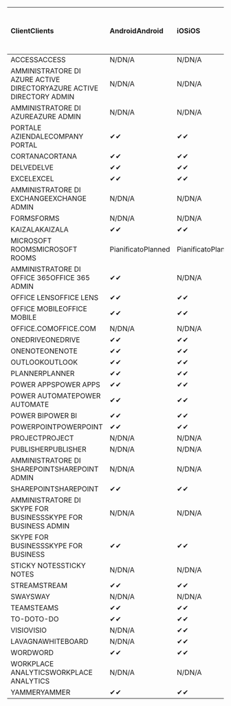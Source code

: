 <!-- This file is generated automatically. Changes made to this file will be overwritten.-->
|<span data-ttu-id="86149-101">Client</span><span class="sxs-lookup"><span data-stu-id="86149-101">Clients</span></span>|<span data-ttu-id="86149-102">Android</span><span class="sxs-lookup"><span data-stu-id="86149-102">Android</span></span>|<span data-ttu-id="86149-103">iOS</span><span class="sxs-lookup"><span data-stu-id="86149-103">iOS</span></span>|<span data-ttu-id="86149-104">Mac</span><span class="sxs-lookup"><span data-stu-id="86149-104">Mac</span></span>|<span data-ttu-id="86149-105">Windows 10</span><span class="sxs-lookup"><span data-stu-id="86149-105">Windows 10</span></span><br><span data-ttu-id="86149-106">Desktop</span><span class="sxs-lookup"><span data-stu-id="86149-106">Desktop</span></span>|<span data-ttu-id="86149-107">Windows 10</span><span class="sxs-lookup"><span data-stu-id="86149-107">Windows 10</span></span><br><span data-ttu-id="86149-108">App moderne</span><span class="sxs-lookup"><span data-stu-id="86149-108">Modern Apps</span></span>|
|:-|:-|:-|:-|:-|:-|
|<span data-ttu-id="86149-109">ACCESS</span><span class="sxs-lookup"><span data-stu-id="86149-109">ACCESS</span></span>|<span data-ttu-id="86149-110">N/D</span><span class="sxs-lookup"><span data-stu-id="86149-110">N/A</span></span>|<span data-ttu-id="86149-111">N/D</span><span class="sxs-lookup"><span data-stu-id="86149-111">N/A</span></span>|<span data-ttu-id="86149-112">N/D</span><span class="sxs-lookup"><span data-stu-id="86149-112">N/A</span></span>|<span data-ttu-id="86149-113">✔</span><span class="sxs-lookup"><span data-stu-id="86149-113">✔</span></span>|<span data-ttu-id="86149-114">N/D</span><span class="sxs-lookup"><span data-stu-id="86149-114">N/A</span></span>|
|<span data-ttu-id="86149-115">AMMINISTRATORE DI AZURE ACTIVE DIRECTORY</span><span class="sxs-lookup"><span data-stu-id="86149-115">AZURE ACTIVE DIRECTORY ADMIN</span></span>|<span data-ttu-id="86149-116">N/D</span><span class="sxs-lookup"><span data-stu-id="86149-116">N/A</span></span>|<span data-ttu-id="86149-117">N/D</span><span class="sxs-lookup"><span data-stu-id="86149-117">N/A</span></span>|<span data-ttu-id="86149-118">N/D</span><span class="sxs-lookup"><span data-stu-id="86149-118">N/A</span></span>|<span data-ttu-id="86149-119">✔</span><span class="sxs-lookup"><span data-stu-id="86149-119">✔</span></span>|<span data-ttu-id="86149-120">N/D</span><span class="sxs-lookup"><span data-stu-id="86149-120">N/A</span></span>|
|<span data-ttu-id="86149-121">AMMINISTRATORE DI AZURE</span><span class="sxs-lookup"><span data-stu-id="86149-121">AZURE ADMIN</span></span>|<span data-ttu-id="86149-122">N/D</span><span class="sxs-lookup"><span data-stu-id="86149-122">N/A</span></span>|<span data-ttu-id="86149-123">N/D</span><span class="sxs-lookup"><span data-stu-id="86149-123">N/A</span></span>|<span data-ttu-id="86149-124">N/D</span><span class="sxs-lookup"><span data-stu-id="86149-124">N/A</span></span>|<span data-ttu-id="86149-125">N/D</span><span class="sxs-lookup"><span data-stu-id="86149-125">N/A</span></span>|<span data-ttu-id="86149-126">N/D</span><span class="sxs-lookup"><span data-stu-id="86149-126">N/A</span></span>|
|<span data-ttu-id="86149-127">PORTALE AZIENDALE</span><span class="sxs-lookup"><span data-stu-id="86149-127">COMPANY PORTAL</span></span>|<span data-ttu-id="86149-128">✔</span><span class="sxs-lookup"><span data-stu-id="86149-128">✔</span></span>|<span data-ttu-id="86149-129">✔</span><span class="sxs-lookup"><span data-stu-id="86149-129">✔</span></span>|<span data-ttu-id="86149-130">✔</span><span class="sxs-lookup"><span data-stu-id="86149-130">✔</span></span>|<span data-ttu-id="86149-131">N/D</span><span class="sxs-lookup"><span data-stu-id="86149-131">N/A</span></span>|<span data-ttu-id="86149-132">✔</span><span class="sxs-lookup"><span data-stu-id="86149-132">✔</span></span>|
|<span data-ttu-id="86149-133">CORTANA</span><span class="sxs-lookup"><span data-stu-id="86149-133">CORTANA</span></span>|<span data-ttu-id="86149-134">✔</span><span class="sxs-lookup"><span data-stu-id="86149-134">✔</span></span>|<span data-ttu-id="86149-135">✔</span><span class="sxs-lookup"><span data-stu-id="86149-135">✔</span></span>|<span data-ttu-id="86149-136">N/D</span><span class="sxs-lookup"><span data-stu-id="86149-136">N/A</span></span>|<span data-ttu-id="86149-137">N/D</span><span class="sxs-lookup"><span data-stu-id="86149-137">N/A</span></span>|<span data-ttu-id="86149-138">✔</span><span class="sxs-lookup"><span data-stu-id="86149-138">✔</span></span>|
|<span data-ttu-id="86149-139">DELVE</span><span class="sxs-lookup"><span data-stu-id="86149-139">DELVE</span></span>|<span data-ttu-id="86149-140">✔</span><span class="sxs-lookup"><span data-stu-id="86149-140">✔</span></span>|<span data-ttu-id="86149-141">✔</span><span class="sxs-lookup"><span data-stu-id="86149-141">✔</span></span>|<span data-ttu-id="86149-142">N/D</span><span class="sxs-lookup"><span data-stu-id="86149-142">N/A</span></span>|<span data-ttu-id="86149-143">N/D</span><span class="sxs-lookup"><span data-stu-id="86149-143">N/A</span></span>|<span data-ttu-id="86149-144">N/D</span><span class="sxs-lookup"><span data-stu-id="86149-144">N/A</span></span>|
|<span data-ttu-id="86149-145">EXCEL</span><span class="sxs-lookup"><span data-stu-id="86149-145">EXCEL</span></span>|<span data-ttu-id="86149-146">✔</span><span class="sxs-lookup"><span data-stu-id="86149-146">✔</span></span>|<span data-ttu-id="86149-147">✔</span><span class="sxs-lookup"><span data-stu-id="86149-147">✔</span></span>|<span data-ttu-id="86149-148">✔</span><span class="sxs-lookup"><span data-stu-id="86149-148">✔</span></span>|<span data-ttu-id="86149-149">✔</span><span class="sxs-lookup"><span data-stu-id="86149-149">✔</span></span>|<span data-ttu-id="86149-150">✔</span><span class="sxs-lookup"><span data-stu-id="86149-150">✔</span></span>|
|<span data-ttu-id="86149-151">AMMINISTRATORE DI EXCHANGE</span><span class="sxs-lookup"><span data-stu-id="86149-151">EXCHANGE ADMIN</span></span>|<span data-ttu-id="86149-152">N/D</span><span class="sxs-lookup"><span data-stu-id="86149-152">N/A</span></span>|<span data-ttu-id="86149-153">N/D</span><span class="sxs-lookup"><span data-stu-id="86149-153">N/A</span></span>|<span data-ttu-id="86149-154">N/D</span><span class="sxs-lookup"><span data-stu-id="86149-154">N/A</span></span>|<span data-ttu-id="86149-155">✔</span><span class="sxs-lookup"><span data-stu-id="86149-155">✔</span></span>|<span data-ttu-id="86149-156">N/D</span><span class="sxs-lookup"><span data-stu-id="86149-156">N/A</span></span>|
|<span data-ttu-id="86149-157">FORMS</span><span class="sxs-lookup"><span data-stu-id="86149-157">FORMS</span></span>|<span data-ttu-id="86149-158">N/D</span><span class="sxs-lookup"><span data-stu-id="86149-158">N/A</span></span>|<span data-ttu-id="86149-159">N/D</span><span class="sxs-lookup"><span data-stu-id="86149-159">N/A</span></span>|<span data-ttu-id="86149-160">N/D</span><span class="sxs-lookup"><span data-stu-id="86149-160">N/A</span></span>|<span data-ttu-id="86149-161">N/D</span><span class="sxs-lookup"><span data-stu-id="86149-161">N/A</span></span>|<span data-ttu-id="86149-162">N/D</span><span class="sxs-lookup"><span data-stu-id="86149-162">N/A</span></span>|
|<span data-ttu-id="86149-163">KAIZALA</span><span class="sxs-lookup"><span data-stu-id="86149-163">KAIZALA</span></span>|<span data-ttu-id="86149-164">✔</span><span class="sxs-lookup"><span data-stu-id="86149-164">✔</span></span>|<span data-ttu-id="86149-165">✔</span><span class="sxs-lookup"><span data-stu-id="86149-165">✔</span></span>|<span data-ttu-id="86149-166">N/D</span><span class="sxs-lookup"><span data-stu-id="86149-166">N/A</span></span>|<span data-ttu-id="86149-167">N/D</span><span class="sxs-lookup"><span data-stu-id="86149-167">N/A</span></span>|<span data-ttu-id="86149-168">N/D</span><span class="sxs-lookup"><span data-stu-id="86149-168">N/A</span></span>|
|<span data-ttu-id="86149-169">MICROSOFT ROOMS</span><span class="sxs-lookup"><span data-stu-id="86149-169">MICROSOFT ROOMS</span></span>|<span data-ttu-id="86149-170">Pianificato</span><span class="sxs-lookup"><span data-stu-id="86149-170">Planned</span></span>|<span data-ttu-id="86149-171">Pianificato</span><span class="sxs-lookup"><span data-stu-id="86149-171">Planned</span></span>|<span data-ttu-id="86149-172">N/D</span><span class="sxs-lookup"><span data-stu-id="86149-172">N/A</span></span>|<span data-ttu-id="86149-173">N/D</span><span class="sxs-lookup"><span data-stu-id="86149-173">N/A</span></span>|<span data-ttu-id="86149-174">N/D</span><span class="sxs-lookup"><span data-stu-id="86149-174">N/A</span></span>|
|<span data-ttu-id="86149-175">AMMINISTRATORE DI OFFICE 365</span><span class="sxs-lookup"><span data-stu-id="86149-175">OFFICE 365 ADMIN</span></span>|<span data-ttu-id="86149-176">✔</span><span class="sxs-lookup"><span data-stu-id="86149-176">✔</span></span>|<span data-ttu-id="86149-177">N/D</span><span class="sxs-lookup"><span data-stu-id="86149-177">N/A</span></span>|<span data-ttu-id="86149-178">N/D</span><span class="sxs-lookup"><span data-stu-id="86149-178">N/A</span></span>|<span data-ttu-id="86149-179">N/D</span><span class="sxs-lookup"><span data-stu-id="86149-179">N/A</span></span>|<span data-ttu-id="86149-180">N/D</span><span class="sxs-lookup"><span data-stu-id="86149-180">N/A</span></span>|
|<span data-ttu-id="86149-181">OFFICE LENS</span><span class="sxs-lookup"><span data-stu-id="86149-181">OFFICE LENS</span></span>|<span data-ttu-id="86149-182">✔</span><span class="sxs-lookup"><span data-stu-id="86149-182">✔</span></span>|<span data-ttu-id="86149-183">✔</span><span class="sxs-lookup"><span data-stu-id="86149-183">✔</span></span>|<span data-ttu-id="86149-184">N/D</span><span class="sxs-lookup"><span data-stu-id="86149-184">N/A</span></span>|<span data-ttu-id="86149-185">N/D</span><span class="sxs-lookup"><span data-stu-id="86149-185">N/A</span></span>|<span data-ttu-id="86149-186">✔</span><span class="sxs-lookup"><span data-stu-id="86149-186">✔</span></span>|
|<span data-ttu-id="86149-187">OFFICE MOBILE</span><span class="sxs-lookup"><span data-stu-id="86149-187">OFFICE MOBILE</span></span>|<span data-ttu-id="86149-188">✔</span><span class="sxs-lookup"><span data-stu-id="86149-188">✔</span></span>|<span data-ttu-id="86149-189">✔</span><span class="sxs-lookup"><span data-stu-id="86149-189">✔</span></span>|<span data-ttu-id="86149-190">N/D</span><span class="sxs-lookup"><span data-stu-id="86149-190">N/A</span></span>|<span data-ttu-id="86149-191">N/D</span><span class="sxs-lookup"><span data-stu-id="86149-191">N/A</span></span>|<span data-ttu-id="86149-192">N/D</span><span class="sxs-lookup"><span data-stu-id="86149-192">N/A</span></span>|
|<span data-ttu-id="86149-193">OFFICE.COM</span><span class="sxs-lookup"><span data-stu-id="86149-193">OFFICE.COM</span></span>|<span data-ttu-id="86149-194">N/D</span><span class="sxs-lookup"><span data-stu-id="86149-194">N/A</span></span>|<span data-ttu-id="86149-195">N/D</span><span class="sxs-lookup"><span data-stu-id="86149-195">N/A</span></span>|<span data-ttu-id="86149-196">N/D</span><span class="sxs-lookup"><span data-stu-id="86149-196">N/A</span></span>|<span data-ttu-id="86149-197">N/D</span><span class="sxs-lookup"><span data-stu-id="86149-197">N/A</span></span>|<span data-ttu-id="86149-198">✔</span><span class="sxs-lookup"><span data-stu-id="86149-198">✔</span></span>|
|<span data-ttu-id="86149-199">ONEDRIVE</span><span class="sxs-lookup"><span data-stu-id="86149-199">ONEDRIVE</span></span>|<span data-ttu-id="86149-200">✔</span><span class="sxs-lookup"><span data-stu-id="86149-200">✔</span></span>|<span data-ttu-id="86149-201">✔</span><span class="sxs-lookup"><span data-stu-id="86149-201">✔</span></span>|<span data-ttu-id="86149-202">✔</span><span class="sxs-lookup"><span data-stu-id="86149-202">✔</span></span>|<span data-ttu-id="86149-203">✔</span><span class="sxs-lookup"><span data-stu-id="86149-203">✔</span></span>|<span data-ttu-id="86149-204">✔</span><span class="sxs-lookup"><span data-stu-id="86149-204">✔</span></span>|
|<span data-ttu-id="86149-205">ONENOTE</span><span class="sxs-lookup"><span data-stu-id="86149-205">ONENOTE</span></span>|<span data-ttu-id="86149-206">✔</span><span class="sxs-lookup"><span data-stu-id="86149-206">✔</span></span>|<span data-ttu-id="86149-207">✔</span><span class="sxs-lookup"><span data-stu-id="86149-207">✔</span></span>|<span data-ttu-id="86149-208">✔</span><span class="sxs-lookup"><span data-stu-id="86149-208">✔</span></span>|<span data-ttu-id="86149-209">✔</span><span class="sxs-lookup"><span data-stu-id="86149-209">✔</span></span>|<span data-ttu-id="86149-210">✔</span><span class="sxs-lookup"><span data-stu-id="86149-210">✔</span></span>|
|<span data-ttu-id="86149-211">OUTLOOK</span><span class="sxs-lookup"><span data-stu-id="86149-211">OUTLOOK</span></span>|<span data-ttu-id="86149-212">✔</span><span class="sxs-lookup"><span data-stu-id="86149-212">✔</span></span>|<span data-ttu-id="86149-213">✔</span><span class="sxs-lookup"><span data-stu-id="86149-213">✔</span></span>|<span data-ttu-id="86149-214">✔</span><span class="sxs-lookup"><span data-stu-id="86149-214">✔</span></span>|<span data-ttu-id="86149-215">✔</span><span class="sxs-lookup"><span data-stu-id="86149-215">✔</span></span>|<span data-ttu-id="86149-216">✔</span><span class="sxs-lookup"><span data-stu-id="86149-216">✔</span></span>|
|<span data-ttu-id="86149-217">PLANNER</span><span class="sxs-lookup"><span data-stu-id="86149-217">PLANNER</span></span>|<span data-ttu-id="86149-218">✔</span><span class="sxs-lookup"><span data-stu-id="86149-218">✔</span></span>|<span data-ttu-id="86149-219">✔</span><span class="sxs-lookup"><span data-stu-id="86149-219">✔</span></span>|<span data-ttu-id="86149-220">N/D</span><span class="sxs-lookup"><span data-stu-id="86149-220">N/A</span></span>|<span data-ttu-id="86149-221">N/D</span><span class="sxs-lookup"><span data-stu-id="86149-221">N/A</span></span>|<span data-ttu-id="86149-222">N/D</span><span class="sxs-lookup"><span data-stu-id="86149-222">N/A</span></span>|
|<span data-ttu-id="86149-223">POWER APPS</span><span class="sxs-lookup"><span data-stu-id="86149-223">POWER APPS</span></span>|<span data-ttu-id="86149-224">✔</span><span class="sxs-lookup"><span data-stu-id="86149-224">✔</span></span>|<span data-ttu-id="86149-225">✔</span><span class="sxs-lookup"><span data-stu-id="86149-225">✔</span></span>|<span data-ttu-id="86149-226">N/D</span><span class="sxs-lookup"><span data-stu-id="86149-226">N/A</span></span>|<span data-ttu-id="86149-227">N/D</span><span class="sxs-lookup"><span data-stu-id="86149-227">N/A</span></span>|<span data-ttu-id="86149-228">✔</span><span class="sxs-lookup"><span data-stu-id="86149-228">✔</span></span>|
|<span data-ttu-id="86149-229">POWER AUTOMATE</span><span class="sxs-lookup"><span data-stu-id="86149-229">POWER AUTOMATE</span></span>|<span data-ttu-id="86149-230">✔</span><span class="sxs-lookup"><span data-stu-id="86149-230">✔</span></span>|<span data-ttu-id="86149-231">✔</span><span class="sxs-lookup"><span data-stu-id="86149-231">✔</span></span>|<span data-ttu-id="86149-232">N/D</span><span class="sxs-lookup"><span data-stu-id="86149-232">N/A</span></span>|<span data-ttu-id="86149-233">N/D</span><span class="sxs-lookup"><span data-stu-id="86149-233">N/A</span></span>|<span data-ttu-id="86149-234">N/D</span><span class="sxs-lookup"><span data-stu-id="86149-234">N/A</span></span>|
|<span data-ttu-id="86149-235">POWER BI</span><span class="sxs-lookup"><span data-stu-id="86149-235">POWER BI</span></span>|<span data-ttu-id="86149-236">✔</span><span class="sxs-lookup"><span data-stu-id="86149-236">✔</span></span>|<span data-ttu-id="86149-237">✔</span><span class="sxs-lookup"><span data-stu-id="86149-237">✔</span></span>|<span data-ttu-id="86149-238">N/D</span><span class="sxs-lookup"><span data-stu-id="86149-238">N/A</span></span>|<span data-ttu-id="86149-239">✔</span><span class="sxs-lookup"><span data-stu-id="86149-239">✔</span></span>|<span data-ttu-id="86149-240">✔</span><span class="sxs-lookup"><span data-stu-id="86149-240">✔</span></span>|
|<span data-ttu-id="86149-241">POWERPOINT</span><span class="sxs-lookup"><span data-stu-id="86149-241">POWERPOINT</span></span>|<span data-ttu-id="86149-242">✔</span><span class="sxs-lookup"><span data-stu-id="86149-242">✔</span></span>|<span data-ttu-id="86149-243">✔</span><span class="sxs-lookup"><span data-stu-id="86149-243">✔</span></span>|<span data-ttu-id="86149-244">✔</span><span class="sxs-lookup"><span data-stu-id="86149-244">✔</span></span>|<span data-ttu-id="86149-245">✔</span><span class="sxs-lookup"><span data-stu-id="86149-245">✔</span></span>|<span data-ttu-id="86149-246">✔</span><span class="sxs-lookup"><span data-stu-id="86149-246">✔</span></span>|
|<span data-ttu-id="86149-247">PROJECT</span><span class="sxs-lookup"><span data-stu-id="86149-247">PROJECT</span></span>|<span data-ttu-id="86149-248">N/D</span><span class="sxs-lookup"><span data-stu-id="86149-248">N/A</span></span>|<span data-ttu-id="86149-249">N/D</span><span class="sxs-lookup"><span data-stu-id="86149-249">N/A</span></span>|<span data-ttu-id="86149-250">N/D</span><span class="sxs-lookup"><span data-stu-id="86149-250">N/A</span></span>|<span data-ttu-id="86149-251">✔</span><span class="sxs-lookup"><span data-stu-id="86149-251">✔</span></span>|<span data-ttu-id="86149-252">N/D</span><span class="sxs-lookup"><span data-stu-id="86149-252">N/A</span></span>|
|<span data-ttu-id="86149-253">PUBLISHER</span><span class="sxs-lookup"><span data-stu-id="86149-253">PUBLISHER</span></span>|<span data-ttu-id="86149-254">N/D</span><span class="sxs-lookup"><span data-stu-id="86149-254">N/A</span></span>|<span data-ttu-id="86149-255">N/D</span><span class="sxs-lookup"><span data-stu-id="86149-255">N/A</span></span>|<span data-ttu-id="86149-256">N/D</span><span class="sxs-lookup"><span data-stu-id="86149-256">N/A</span></span>|<span data-ttu-id="86149-257">✔</span><span class="sxs-lookup"><span data-stu-id="86149-257">✔</span></span>|<span data-ttu-id="86149-258">N/D</span><span class="sxs-lookup"><span data-stu-id="86149-258">N/A</span></span>|
|<span data-ttu-id="86149-259">AMMINISTRATORE DI SHAREPOINT</span><span class="sxs-lookup"><span data-stu-id="86149-259">SHAREPOINT ADMIN</span></span>|<span data-ttu-id="86149-260">N/D</span><span class="sxs-lookup"><span data-stu-id="86149-260">N/A</span></span>|<span data-ttu-id="86149-261">N/D</span><span class="sxs-lookup"><span data-stu-id="86149-261">N/A</span></span>|<span data-ttu-id="86149-262">N/D</span><span class="sxs-lookup"><span data-stu-id="86149-262">N/A</span></span>|<span data-ttu-id="86149-263">✔</span><span class="sxs-lookup"><span data-stu-id="86149-263">✔</span></span>|<span data-ttu-id="86149-264">N/D</span><span class="sxs-lookup"><span data-stu-id="86149-264">N/A</span></span>|
|<span data-ttu-id="86149-265">SHAREPOINT</span><span class="sxs-lookup"><span data-stu-id="86149-265">SHAREPOINT</span></span>|<span data-ttu-id="86149-266">✔</span><span class="sxs-lookup"><span data-stu-id="86149-266">✔</span></span>|<span data-ttu-id="86149-267">✔</span><span class="sxs-lookup"><span data-stu-id="86149-267">✔</span></span>|<span data-ttu-id="86149-268">N/D</span><span class="sxs-lookup"><span data-stu-id="86149-268">N/A</span></span>|<span data-ttu-id="86149-269">N/D</span><span class="sxs-lookup"><span data-stu-id="86149-269">N/A</span></span>|<span data-ttu-id="86149-270">N/D</span><span class="sxs-lookup"><span data-stu-id="86149-270">N/A</span></span>|
|<span data-ttu-id="86149-271">AMMINISTRATORE DI SKYPE FOR BUSINESS</span><span class="sxs-lookup"><span data-stu-id="86149-271">SKYPE FOR BUSINESS ADMIN</span></span>|<span data-ttu-id="86149-272">N/D</span><span class="sxs-lookup"><span data-stu-id="86149-272">N/A</span></span>|<span data-ttu-id="86149-273">N/D</span><span class="sxs-lookup"><span data-stu-id="86149-273">N/A</span></span>|<span data-ttu-id="86149-274">N/D</span><span class="sxs-lookup"><span data-stu-id="86149-274">N/A</span></span>|<span data-ttu-id="86149-275">✔</span><span class="sxs-lookup"><span data-stu-id="86149-275">✔</span></span>|<span data-ttu-id="86149-276">N/D</span><span class="sxs-lookup"><span data-stu-id="86149-276">N/A</span></span>|
|<span data-ttu-id="86149-277">SKYPE FOR BUSINESS</span><span class="sxs-lookup"><span data-stu-id="86149-277">SKYPE FOR BUSINESS</span></span>|<span data-ttu-id="86149-278">✔</span><span class="sxs-lookup"><span data-stu-id="86149-278">✔</span></span>|<span data-ttu-id="86149-279">✔</span><span class="sxs-lookup"><span data-stu-id="86149-279">✔</span></span>|<span data-ttu-id="86149-280">✔</span><span class="sxs-lookup"><span data-stu-id="86149-280">✔</span></span>|<span data-ttu-id="86149-281">✔</span><span class="sxs-lookup"><span data-stu-id="86149-281">✔</span></span>|<span data-ttu-id="86149-282">N/D</span><span class="sxs-lookup"><span data-stu-id="86149-282">N/A</span></span>|
|<span data-ttu-id="86149-283">STICKY NOTES</span><span class="sxs-lookup"><span data-stu-id="86149-283">STICKY NOTES</span></span>|<span data-ttu-id="86149-284">N/D</span><span class="sxs-lookup"><span data-stu-id="86149-284">N/A</span></span>|<span data-ttu-id="86149-285">N/D</span><span class="sxs-lookup"><span data-stu-id="86149-285">N/A</span></span>|<span data-ttu-id="86149-286">N/D</span><span class="sxs-lookup"><span data-stu-id="86149-286">N/A</span></span>|<span data-ttu-id="86149-287">N/D</span><span class="sxs-lookup"><span data-stu-id="86149-287">N/A</span></span>|<span data-ttu-id="86149-288">✔</span><span class="sxs-lookup"><span data-stu-id="86149-288">✔</span></span>|
|<span data-ttu-id="86149-289">STREAM</span><span class="sxs-lookup"><span data-stu-id="86149-289">STREAM</span></span>|<span data-ttu-id="86149-290">✔</span><span class="sxs-lookup"><span data-stu-id="86149-290">✔</span></span>|<span data-ttu-id="86149-291">✔</span><span class="sxs-lookup"><span data-stu-id="86149-291">✔</span></span>|<span data-ttu-id="86149-292">N/D</span><span class="sxs-lookup"><span data-stu-id="86149-292">N/A</span></span>|<span data-ttu-id="86149-293">N/D</span><span class="sxs-lookup"><span data-stu-id="86149-293">N/A</span></span>|<span data-ttu-id="86149-294">N/D</span><span class="sxs-lookup"><span data-stu-id="86149-294">N/A</span></span>|
|<span data-ttu-id="86149-295">SWAY</span><span class="sxs-lookup"><span data-stu-id="86149-295">SWAY</span></span>|<span data-ttu-id="86149-296">N/D</span><span class="sxs-lookup"><span data-stu-id="86149-296">N/A</span></span>|<span data-ttu-id="86149-297">N/D</span><span class="sxs-lookup"><span data-stu-id="86149-297">N/A</span></span>|<span data-ttu-id="86149-298">N/D</span><span class="sxs-lookup"><span data-stu-id="86149-298">N/A</span></span>|<span data-ttu-id="86149-299">N/D</span><span class="sxs-lookup"><span data-stu-id="86149-299">N/A</span></span>|<span data-ttu-id="86149-300">✔</span><span class="sxs-lookup"><span data-stu-id="86149-300">✔</span></span>|
|<span data-ttu-id="86149-301">TEAMS</span><span class="sxs-lookup"><span data-stu-id="86149-301">TEAMS</span></span>|<span data-ttu-id="86149-302">✔</span><span class="sxs-lookup"><span data-stu-id="86149-302">✔</span></span>|<span data-ttu-id="86149-303">✔</span><span class="sxs-lookup"><span data-stu-id="86149-303">✔</span></span>|<span data-ttu-id="86149-304">✔</span><span class="sxs-lookup"><span data-stu-id="86149-304">✔</span></span>|<span data-ttu-id="86149-305">✔</span><span class="sxs-lookup"><span data-stu-id="86149-305">✔</span></span>|<span data-ttu-id="86149-306">N/D</span><span class="sxs-lookup"><span data-stu-id="86149-306">N/A</span></span>|
|<span data-ttu-id="86149-307">TO-DO</span><span class="sxs-lookup"><span data-stu-id="86149-307">TO-DO</span></span>|<span data-ttu-id="86149-308">✔</span><span class="sxs-lookup"><span data-stu-id="86149-308">✔</span></span>|<span data-ttu-id="86149-309">✔</span><span class="sxs-lookup"><span data-stu-id="86149-309">✔</span></span>|<span data-ttu-id="86149-310">✔</span><span class="sxs-lookup"><span data-stu-id="86149-310">✔</span></span>|<span data-ttu-id="86149-311">N/D</span><span class="sxs-lookup"><span data-stu-id="86149-311">N/A</span></span>|<span data-ttu-id="86149-312">✔</span><span class="sxs-lookup"><span data-stu-id="86149-312">✔</span></span>|
|<span data-ttu-id="86149-313">VISIO</span><span class="sxs-lookup"><span data-stu-id="86149-313">VISIO</span></span>|<span data-ttu-id="86149-314">N/D</span><span class="sxs-lookup"><span data-stu-id="86149-314">N/A</span></span>|<span data-ttu-id="86149-315">✔</span><span class="sxs-lookup"><span data-stu-id="86149-315">✔</span></span>|<span data-ttu-id="86149-316">N/D</span><span class="sxs-lookup"><span data-stu-id="86149-316">N/A</span></span>|<span data-ttu-id="86149-317">✔</span><span class="sxs-lookup"><span data-stu-id="86149-317">✔</span></span>|<span data-ttu-id="86149-318">N/D</span><span class="sxs-lookup"><span data-stu-id="86149-318">N/A</span></span>|
|<span data-ttu-id="86149-319">LAVAGNA</span><span class="sxs-lookup"><span data-stu-id="86149-319">WHITEBOARD</span></span>|<span data-ttu-id="86149-320">N/D</span><span class="sxs-lookup"><span data-stu-id="86149-320">N/A</span></span>|<span data-ttu-id="86149-321">✔</span><span class="sxs-lookup"><span data-stu-id="86149-321">✔</span></span>|<span data-ttu-id="86149-322">N/D</span><span class="sxs-lookup"><span data-stu-id="86149-322">N/A</span></span>|<span data-ttu-id="86149-323">N/D</span><span class="sxs-lookup"><span data-stu-id="86149-323">N/A</span></span>|<span data-ttu-id="86149-324">✔</span><span class="sxs-lookup"><span data-stu-id="86149-324">✔</span></span>|
|<span data-ttu-id="86149-325">WORD</span><span class="sxs-lookup"><span data-stu-id="86149-325">WORD</span></span>|<span data-ttu-id="86149-326">✔</span><span class="sxs-lookup"><span data-stu-id="86149-326">✔</span></span>|<span data-ttu-id="86149-327">✔</span><span class="sxs-lookup"><span data-stu-id="86149-327">✔</span></span>|<span data-ttu-id="86149-328">✔</span><span class="sxs-lookup"><span data-stu-id="86149-328">✔</span></span>|<span data-ttu-id="86149-329">✔</span><span class="sxs-lookup"><span data-stu-id="86149-329">✔</span></span>|<span data-ttu-id="86149-330">✔</span><span class="sxs-lookup"><span data-stu-id="86149-330">✔</span></span>|
|<span data-ttu-id="86149-331">WORKPLACE ANALYTICS</span><span class="sxs-lookup"><span data-stu-id="86149-331">WORKPLACE ANALYTICS</span></span>|<span data-ttu-id="86149-332">N/D</span><span class="sxs-lookup"><span data-stu-id="86149-332">N/A</span></span>|<span data-ttu-id="86149-333">N/D</span><span class="sxs-lookup"><span data-stu-id="86149-333">N/A</span></span>|<span data-ttu-id="86149-334">N/D</span><span class="sxs-lookup"><span data-stu-id="86149-334">N/A</span></span>|<span data-ttu-id="86149-335">N/D</span><span class="sxs-lookup"><span data-stu-id="86149-335">N/A</span></span>|<span data-ttu-id="86149-336">N/D</span><span class="sxs-lookup"><span data-stu-id="86149-336">N/A</span></span>|
|<span data-ttu-id="86149-337">YAMMER</span><span class="sxs-lookup"><span data-stu-id="86149-337">YAMMER</span></span>|<span data-ttu-id="86149-338">✔</span><span class="sxs-lookup"><span data-stu-id="86149-338">✔</span></span>|<span data-ttu-id="86149-339">✔</span><span class="sxs-lookup"><span data-stu-id="86149-339">✔</span></span>|<span data-ttu-id="86149-340">✔</span><span class="sxs-lookup"><span data-stu-id="86149-340">✔</span></span>|<span data-ttu-id="86149-341">✔</span><span class="sxs-lookup"><span data-stu-id="86149-341">✔</span></span>|<span data-ttu-id="86149-342">N/D</span><span class="sxs-lookup"><span data-stu-id="86149-342">N/A</span></span>|
